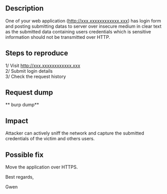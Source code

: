 
## Description

One of your web application (http://xxx.xxxxxxxxxxxx.xxx) has login form and posting submitting datas to server over insecure medium in clear text as the submitted data containing users credentials which is sensitive information should not be transmitted over HTTP.


## Steps to reproduce

1/ Visit http://xxx.xxxxxxxxxxxx.xxx  
2/ Submit login details  
3/ Check the request history   


## Request dump

** burp dump**


## Impact

Attacker can actively sniff the network and capture the submitted credentials of the victim and others users.


## Possible fix

Move the application over HTTPS.




Best regards,

Gwen
